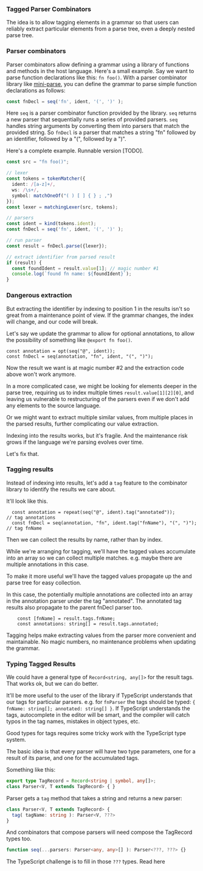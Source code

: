 [Mini-Parse]: https://npmjs.com/package/mini-parse
### Tagged Parser Combinators

The idea is to allow tagging elements in a grammar
so that users can reliably extract particular elements from a parse tree, 
even a deeply nested parse tree.


### Parser combinators

Parser combinators allow defining a grammar using
a library of functions and methods in the host language.
Here's a small example.
Say we want to parse function declarations like this: `fn foo()`. 
With a parser combinator library like [mini-parse], 
you can define the grammar to parse simple function declarations as follows:

```ts
const fnDecl = seq('fn', ident, '(', ')' );
```

Here `seq` is a parser combinator function provided by the library. 
`seq` returns a new parser that sequentially runs a series of provided parsers.
`seq` handles string arguments by converting them into parsers that match
the provided string. 
So `fnDecl` is a parser that matches a string "fn" followed by
an identifier, followed by a "(", followed by a ")".

Here's a complete example. Runnable version [TODO].

```ts
const src = "fn foo()";

// lexer
const tokens = tokenMatcher({
  ident: /[a-z]+/,
  ws: /\s+/,
  symbol: matchOneOf("( ) [ ] { } ; ,")
});
const lexer = matchingLexer(src, tokens);

// parsers
const ident = kind(tokens.ident);
const fnDecl = seq('fn', ident, '(', ')' );

// run parser 
const result = fnDecl.parse({lexer});

// extract identifier from parsed result
if (result) {
  const foundIdent = result.value[1]; // magic number #1
  console.log(`found fn name: ${foundIdent}`);
}
```

### Dangerous extraction

But extracting the identifier by indexing to position
1 in the results isn't so great from a maintenance point of view. 
If the grammar changes, the index will change, and our code will break.

Let's say we update the grammar to allow for optional annotations, 
to allow the possibility of something like `@export fn foo()`.
```
const annotation = opt(seq("@", ident));
const fnDecl = seq(annotation, "fn", ident, "(", ")");
```

Now the result we want is at magic number #2 and the extraction code above won't work anymore.

In a more complicated case, 
we might be looking for elements deeper in the parse tree, 
requiring us to index multiple times `result.value[1][2][0]`, and leaving
us vulnerable to restructuring of the parsers even if we don't
add any elements to the source language. 

Or we might want to extract multiple similar values, from multiple places
in the parsed results, further complicating our value extraction.

Indexing into the results works, but it's fragile. 
And the maintenance risk grows if the language we're parsing
evolves over time.

Let's fix that.

### Tagging results

Instead of indexing into results, 
let's add a `tag` feature to the combinator library 
to identify the results we care about.

It'll look like this.
```
  const annotation = repeat(seq("@", ident).tag("annotated"));         // tag annotations
  const fnDecl = seq(annotation, "fn", ident.tag("fnName"), "(", ")"); // tag fnName
```

Then we can collect the results by name, rather than by index. 

While we're arranging for tagging, we'll have the tagged values accumulate 
into an array so we can collect multiple matches. 
e.g. maybe there are multiple annotations in this case.

To make it more useful we'll have the tagged values propagate up the
and parse tree for easy collection.

In this case, the potentially multiple annotations are collected into an array in
the annotation parser under the tag "annotated". 
The annotated tag results also propagate to the parent fnDecl parser too.

```
    const [fnName] = result.tags.fnName; 
    const annotations: string[] = result.tags.annotated;
```

Tagging helps make extracting values from the parser more convenient and 
maintainable. 
No magic numbers, no maintenance problems when updating the grammar.

### Typing Tagged Results
We could have a general type of `Record<string, any[]>` for the result tags. 
That works ok, but we can do better.

It'll be more useful to the user of the library if TypeScript 
understands that our tags for particular parsers. 
e.g. for `fnParser` the tags should be typed: `{ fnName: string[]; annotated: string[] }`. 
If TypeScript understands the tags, autocomplete in the editor will be smart,
and the compiler will catch typos in the tag names, 
mistakes in object types, etc.

Good types for tags requires some tricky work with 
the TypeScript type system. 

The basic idea is that every parser will have two type parameters, 
one for a result of its parse, and one for the accumulated tags.

Something like this:
```ts
export type TagRecord = Record<string | symbol, any[]>; 
class Parser<V, T extends TagRecord> { }
```

Parser gets a `tag` method that takes a string and returns a new parser:
```ts
class Parser<V, T extends TagRecord> { 
  tag( tagName: string ): Parser<V, ???>
}
```

And combinators that compose parsers will need compose the TagRecord types too.
```ts
function seq(...parsers: Parser<any, any>[] ): Parser<???, ???> {}
```

The TypeScript challenge is to fill in those `???` types. 
Read here 